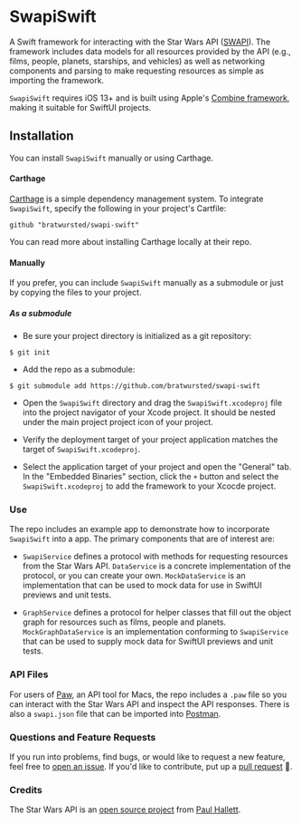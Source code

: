 # SwapiSwift
A Swift framework for interacting with the Star Wars API ([SWAPI](http://swapi.co/)). The framework includes data models for all resources provided by the API (e.g., films, people, planets, starships, and vehicles) as well as networking components and parsing to make requesting resources as simple as importing the framework.

`SwapiSwift` requires iOS 13+ and is built using Apple's [Combine framework](https://developer.apple.com/documentation/combine), making it suitable for SwiftUI projects.

## Installation

You can install `SwapiSwift` manually or using Carthage.

#### Carthage

[Carthage](https://github.com/Carthage/Carthage) is a simple dependency management system. To integrate `SwapiSwift`, specify the following in your project's Cartfile:

```
github "bratwursted/swapi-swift"
```

You can read more about installing Carthage locally at their repo.

#### Manually

If you prefer, you can include `SwapiSwift` manually as a submodule or just by copying the files to your project.

##### As a submodule

- Be sure your project directory is initialized as a git repository:
```
$ git init
```

- Add the repo as a submodule:
```Terminal
$ git submodule add https://github.com/bratwursted/swapi-swift
```

- Open the `SwapiSwift` directory and drag the `SwapiSwift.xcodeproj` file into the project navigator of your Xcode project. It should be nested under the main project project icon of your project.

- Verify the deployment target of your project application matches the target of `SwapiSwift.xcodeproj`.  

- Select the application target of your project and open the "General" tab. In the "Embedded Binaries" section, click the `+` button and select the `SwapiSwift.xcodeproj` to add the framework to your Xcocde project.

### Use

The repo includes an example app to demonstrate how to incorporate `SwapiSwift` into a app. The primary components that are of interest are:

- `SwapiService` defines a protocol with methods for requesting resources from the Star Wars API. `DataService` is a concrete implementation of the protocol, or you can create your own. `MockDataService` is an implementation that can be used to mock data for use in SwiftUI previews and unit tests.

- `GraphService` defines a protocol for helper classes that fill out the object graph for resources such as films, people and planets. `MockGraphDataService` is an implementation conforming to `SwapiService` that can be used to supply mock data for SwiftUI previews and unit tests.

### API Files

For users of [Paw](https://paw.cloud), an API tool for Macs, the repo includes a `.paw` file so you can interact with the Star Wars API and inspect the API responses. There is also a `swapi.json` file that can be imported into [Postman](https://www.getpostman.com). 

### Questions and Feature Requests

If you run into problems, find bugs, or would like to request a new feature, feel free to [open an issue](https://github.com/bratwursted/swapi-swift/issues). If you'd like to contribute, put up a [pull request](https://github.com/bratwursted/swapi-swift/pulls) :tada:.

### Credits

The Star Wars API is an [open source project](https://github.com/phalt/swapi) from [Paul Hallett](https://github.com/phalt).
